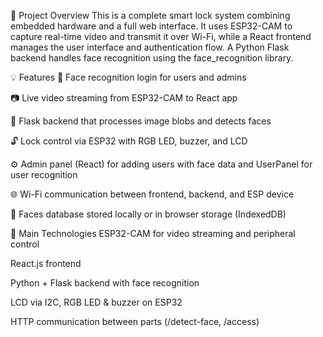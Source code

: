 📌 Project Overview
This is a complete smart lock system combining embedded hardware and a full web interface. It uses ESP32-CAM to capture real-time video and transmit it over Wi-Fi, while a React frontend manages the user interface and authentication flow. A Python Flask backend handles face recognition using the face_recognition library.

💡 Features
🔴 Face recognition login for users and admins

📷 Live video streaming from ESP32-CAM to React app

🧠 Flask backend that processes image blobs and detects faces

🔓 Lock control via ESP32 with RGB LED, buzzer, and LCD

⚙️ Admin panel (React) for adding users with face data and UserPanel for user recognition

🌐 Wi-Fi communication between frontend, backend, and ESP device

📁 Faces database stored locally or in browser storage (IndexedDB)

🧩 Main Technologies
ESP32-CAM for video streaming and peripheral control

React.js frontend 

Python + Flask backend with face recognition

LCD via I2C, RGB LED & buzzer on ESP32

HTTP communication between parts (/detect-face, /access)
